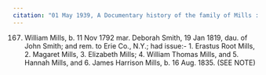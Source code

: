 ```yaml
---
citation: "01 May 1939, A Documentary history of the family of Mills : descended from George Mills of Hempstead and Jamaica, p57, familysearch.org."
---
```

167. William Mills, b. 11 Nov 1792 mar. Deborah Smith, 19 Jan 1819, dau. of John Smith; and rem. to Erie Co., N.Y.; had issue:- 1. Erastus Root Mills, 2. Magaret Mills, 3. Elizabeth Mills; 4. William Thomas Mills, and 5. Hannah Mills, and 6. James Harrison Mills, b. 16 Aug. 1835. (SEE NOTE)
